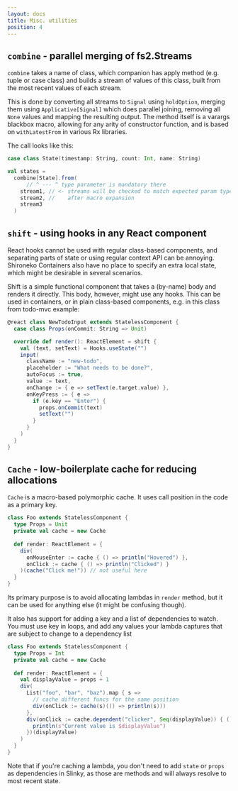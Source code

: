 ```yaml
---
layout: docs
title: Misc. utilities
position: 4
---
```


## `combine` - parallel merging of fs2.Streams
`combine` takes a name of class, which companion has apply
method (e.g. tuple or case class) and builds a stream of values
of this class, built from the most recent values of each stream.

This is done by converting all streams to `Signal` using `holdOption`,
merging them using `Applicative[Signal]` which does parallel joining,
removing all `None` values and mapping the resulting output. The method
itself is a varargs blackbox macro, allowing for any arity of
constructor function, and is based on `withLatestFrom` in various Rx
libraries.

The call looks like this:
```scala
case class State(timestamp: String, count: Int, name: String)

val states =
  combine[State].from(
      // ^ --- ^ type parameter is mandatory there
    stream1, // <- streams will be checked to match expected param type
    stream2, //    after macro expansion
    stream3
  )
```

## `shift` - using hooks in any React component
React hooks cannot be used with regular class-based components, and
separating parts of state or using regular context API can be annoying.
Shironeko Containers also have no place to specify an extra local state,
which might be desirable in several scenarios.

Shift is a simple functional component that takes a (by-name) body
and renders it directly. This body, however, might use any hooks. This
can be used in containers, or in plain class-based components, e.g.
in this class from todo-mvc example:
```scala
@react class NewTodoInput extends StatelessComponent {
  case class Props(onCommit: String => Unit)

  override def render(): ReactElement = shift {
    val (text, setText) = Hooks.useState("")
    input(
      className := "new-todo",
      placeholder := "What needs to be done?",
      autoFocus := true,
      value := text,
      onChange := { e => setText(e.target.value) },
      onKeyPress := { e =>
        if (e.key == "Enter") {
          props.onCommit(text)
          setText("")
        }
      }
    )
  }
}
```

## `Cache` - low-boilerplate cache for reducing allocations

`Cache` is a macro-based polymorphic cache. It uses
call position in the code as a primary key.

<!--TODO check inference-->
```scala
class Foo extends StatelessComponent { 
  type Props = Unit
  private val cache = new Cache
  
  def render: ReactElement = {
    div(
      onMouseEnter := cache { () => println("Hovered") },
      onClick := cache { () => println("Clicked") }
    )(cache("Click me!")) // not useful here
  }
}
```

Its primary purpose is to avoid allocating lambdas in `render`
method, but it can be used for anything else (it might be confusing
though).

It also has support for adding a key and a list of dependencies to
watch. You must use key in loops, and add any values your lambda
captures that are subject to change to a dependency list

```scala
class Foo extends StatelessComponent { 
  type Props = Int
  private val cache = new Cache
  
  def render: ReactElement = {
    val displayValue = props + 1
    div(
      List("foo", "bar", "baz").map { s =>
        // cache different funcs for the same position
        div(onClick := cache(s)(() => println(s)))
      },
      div(onClick := cache.dependent("clicker", Seq(displayValue)) { () =>
        println(s"Current value is $displayValue")
      })(displayValue)
    )
  }
}
```
Note that if you're caching a lambda, you don't need to add `state` or
`props` as dependencies in Slinky, as those are methods and will always
resolve to most recent state.
